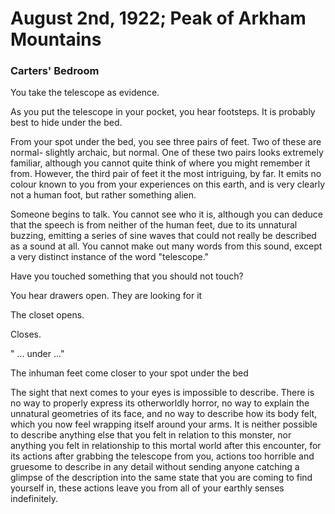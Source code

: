 # August 2nd, 1922; Peak of Arkham Mountains
### Carters' Bedroom

<p>You take the telescope as evidence.</p>

<p>As you put the telescope in your pocket, you hear footsteps.
It is probably best to hide under the bed.</p>

<p>From your spot under the bed, you see three pairs of feet.
Two of these are normal- slightly archaic, but normal. One
of these two pairs looks extremely familiar, although you cannot
quite think of where you might remember it from. However, the
third pair of feet it the most intriguing, by far. It emits no
colour known to you from your experiences on this earth, and
is very clearly not a human foot, but rather something alien.</p>

<p>Someone begins to talk. You cannot see who it is, although
you can deduce that the speech is from neither of the human
feet, due to its unnatural buzzing, emitting a series of sine
waves that could not really be described as a sound at all.
You cannot make out many words from this sound, except a very
distinct instance of the word "telescope."</p>

<p>Have you touched something that you should not touch?</p>

<p>You hear drawers open. They are looking for it</p>

<p>The closet opens.</p>

<p>Closes.</p>

<p>" ... under ..."</p>

<p>The inhuman feet come closer to your spot under the bed</p>

<p>The sight that next comes to your eyes is impossible to
describe. There is no way to properly express its otherworldly
horror, no way to explain the unnatural geometries of its face,
and no way to describe how its body felt, which you now feel wrapping
itself around your arms. It is neither possible to describe anything
else that you felt in relation to this monster, nor anything you felt
in relationship to this mortal world after this encounter, for its
actions after grabbing the telescope from you, actions too horrible
and gruesome to describe in any detail without sending anyone
catching a glimpse of the description into the same state that
you are coming to find yourself in, these actions leave you from
all of your earthly senses indefinitely.</p>